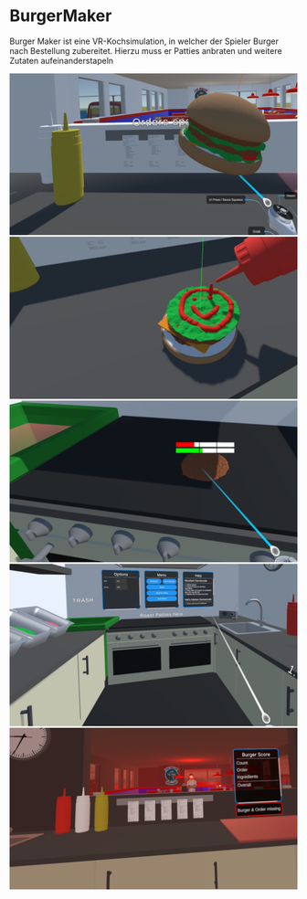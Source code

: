 # BurgerMaker
Burger Maker ist eine VR-Kochsimulation, in welcher der Spieler Burger nach Bestellung zubereitet. Hierzu muss er Patties anbraten und weitere Zutaten aufeinanderstapeln

![](./ShowcaseImages/BurgerMaker_01.png)
![](./ShowcaseImages/BurgerMaker_02.png)
![](./ShowcaseImages/BurgerMaker_03.png)
![](./ShowcaseImages/BurgerMaker_04.png)
![](./ShowcaseImages/BurgerMaker_05.png)

